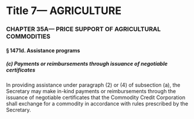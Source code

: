 
# Title 7— AGRICULTURE
### CHAPTER 35A— PRICE SUPPORT OF AGRICULTURAL COMMODITIES
#### § 1471d. Assistance programs
##### (c) Payments or reimbursements through issuance of negotiable certificates

In providing assistance under paragraph (2) or (4) of subsection (a), the Secretary may make in-kind payments or reimbursements through the issuance of negotiable certificates that the Commodity Credit Corporation shall exchange for a commodity in accordance with rules prescribed by the Secretary.
